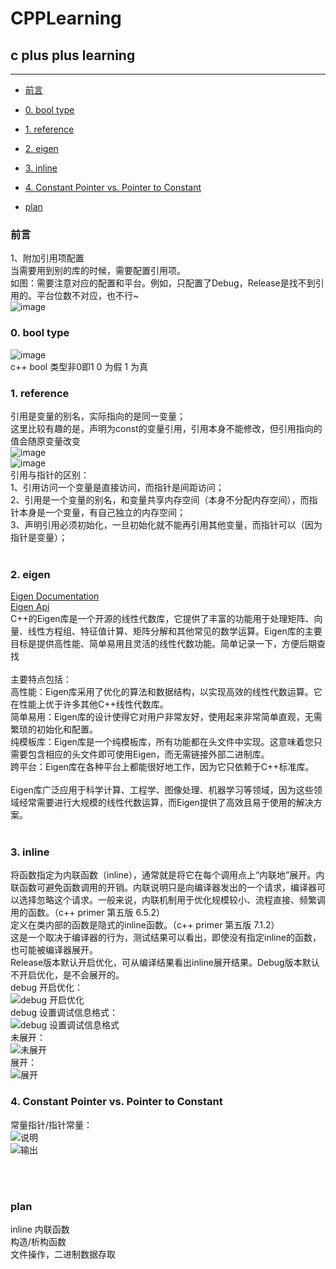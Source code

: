 # CPPLearning
## c plus plus learning <br>
****
* [前言](#前言) <br>
* [0. bool type](#0-bool-type) <br>
* [1. reference](#1-reference) <br>
* [2. eigen](#2-eigen) <br>
* [3. inline](#3-inline) <br>
* [4. Constant Pointer vs. Pointer to Constant](#4-Constant-Pointer-vs-Pointer-to-Constant) <br>

* [plan](#plan) <br>

### 前言
1、附加引用项配置<br>
当需要用到别的库的时候，需要配置引用项。<br>
如图：需要注意对应的配置和平台。例如，只配置了Debug，Release是找不到引用的。平台位数不对应，也不行~ <br>
![image](./Example/res/output/00.png) <br>

### 0. bool type
![image](./Example/res/output/e0_bool.jpg) <br>
c++ bool 类型非0即1  0 为假 1 为真 
<br>

### 1. reference
引用是变量的别名，实际指向的是同一变量；<br>
这里比较有趣的是，声明为const的变量引用，引用本身不能修改，但引用指向的值会随原变量改变<br>
![image](./Example/res/output/e1_ref_1.jpg) <br>
![image](./Example/res/output/e1_ref_2.jpg) <br>
引用与指针的区别：<br>
1、引用访问一个变量是直接访问，而指针是间距访问；<br>
2、引用是一个变量的别名，和变量共享内存空间（本身不分配内存空间），而指针本身是一个变量，有自己独立的内存空间；<br>
3、声明引用必须初始化，一旦初始化就不能再引用其他变量，而指针可以（因为指针是变量）；<br>
<br>

### 2. eigen
[Eigen Documentation](https://eigen.tuxfamily.org/index.php?title=Main_Page#Documentation)  <br>
[Eigen Api](https://eigen.tuxfamily.org/dox/annotated.html) <br>
C++的Eigen库是一个开源的线性代数库，它提供了丰富的功能用于处理矩阵、向量、线性方程组、特征值计算、矩阵分解和其他常见的数学运算。Eigen库的主要目标是提供高性能、简单易用且灵活的线性代数功能。简单记录一下，方便后期查找<br>
<br>
主要特点包括：<br>
高性能：Eigen库采用了优化的算法和数据结构，以实现高效的线性代数运算。它在性能上优于许多其他C++线性代数库。<br>
简单易用：Eigen库的设计使得它对用户非常友好，使用起来非常简单直观，无需繁琐的初始化和配置。<br>
纯模板库：Eigen库是一个纯模板库，所有功能都在头文件中实现。这意味着您只需要包含相应的头文件即可使用Eigen，而无需链接外部二进制库。<br>
跨平台：Eigen库在各种平台上都能很好地工作，因为它只依赖于C++标准库。<br>
<br>
Eigen库广泛应用于科学计算、工程学、图像处理、机器学习等领域，因为这些领域经常需要进行大规模的线性代数运算，而Eigen提供了高效且易于使用的解决方案。<br>
<br>

### 3. inline
将函数指定为内联函数（inline），通常就是将它在每个调用点上“内联地”展开。内联函数可避免函数调用的开销。内联说明只是向编译器发出的一个请求，编译器可以选择忽略这个请求。一般来说，内联机制用于优化规模较小、流程直接、频繁调用的函数。（c++ primer 第五版 6.5.2）<br>
定义在类内部的函数是隐式的inline函数。（c++ primer 第五版 7.1.2）<br>
这是一个取决于编译器的行为，测试结果可以看出，即使没有指定inline的函数，也可能被编译器展开。<br>
Release版本默认开启优化，可从编译结果看出inline展开结果。Debug版本默认不开启优化，是不会展开的。<br>
debug 开启优化：<br>
![debug 开启优化](./Example/res/output/e3_inline_0.jpg) <br>
debug 设置调试信息格式：<br>
![debug 设置调试信息格式](./Example/res/output/e3_inline_1.jpg) <br>
未展开：<br>
![未展开](./Example/res/output/e3_inline_2.jpg) <br>
展开：<br>
![展开](./Example/res/output/e3_inline_3.jpg) <br>

### 4. Constant Pointer vs. Pointer to Constant
常量指针/指针常量：<br>
![说明](./Example/res/output/e4_const_pointer_1.jpg) <br>
![输出](./Example/res/output/e4_const_pointer_2.jpg) <br>

<br>
<br>

### plan
inline 内联函数 <br>
构造/析构函数 <br>
文件操作，二进制数据存取<br>

